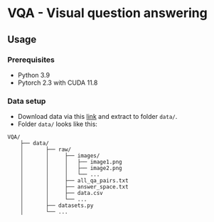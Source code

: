 # VQA - Visual question answering

## Usage
### Prerequisites
- Python 3.9
- Pytorch 2.3 with CUDA 11.8

### Data setup
- Download data via this [link](https://drive.google.com/file/d/1P2AkW26lUjy6QO8_DsJVlifMX0Q4IdPA/view?usp=sharing) and extract to folder ```data/```.
- Folder ```data/``` looks like this: 
```
VQA/
    ├── data/
    │       ├── raw/
    │       │     ├── images/
    │       │     │   ├── image1.png
    │       │     │   ├── image2.png
    │       │     │   └── ...
    │       │     ├── all_qa_pairs.txt
    │       │     ├── answer_space.txt
    │       │     ├── data.csv
    │       │     └── ...
    │       ├── datasets.py
    │       └── ...
```
